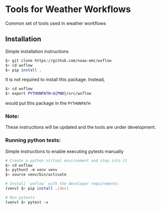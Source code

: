 # Tools for Weather Workflows

Common set of tools used in weather workflows

## Installation
Simple installation instructions
```sh
$> git clone https://github.com/noaa-emc/wxflow
$> cd wxflow
$> pip install .
```

It is not required to install this package.  Instead,
```sh
$> cd wxflow
$> export PYTHONPATH=${PWD}/src/wxflow
```
would put this package in the `PYTHONPATH`

### Note:
These instructions will be updated and the tools are under development.

### Running python tests:
Simple instructions to enable executing pytests manually
```sh
# Create a python virtual environment and step into it
$> cd wxflow
$> python3 -m venv venv
$> source venv/bin/activate

# Install `wxflow` with the developer requirements
(venv) $> pip install .[dev]

# Run pytests
(venv) $> pytest -v
```
